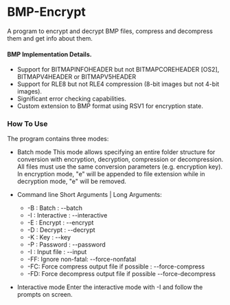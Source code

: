 # BMP-Encrypt

A program to encrypt and decrypt BMP files, compress and decompress them and
get info about them.

#### BMP Implementation Details.
- Support for BITMAPINFOHEADER but not BITMAPCOREHEADER [OS2], BITMAPV4HEADER or BITMAPV5HEADER
- Support for RLE8 but not RLE4 compression (8-bit images but not 4-bit images).
- Significant error checking capabilities.
- Custom extension to BMP format using RSV1 for encryption state.

### How To Use

The program contains three modes:

- Batch mode 
This mode allows specifying an entire folder structure for conversion with
encryption, decryption, compression or decompression. All files must use
the same conversion parameters (e.g. encryption key). In encryption mode,
"e" will be appended to file extension while in decryption mode, "e" will be
removed.

- Command line
Short Arguments | Long Arguments:
    *  -B : Batch : --batch
    *  -I : Interactive : --interactive
    *  -E : Encrypt : --encrypt
    *  -D : Decrypt : --decrypt
    *  -K : Key : --key
    *  -P : Password : --password
    *  -I : Input file : --input
    *  -FF: Ignore non-fatal: --force-nonfatal
    *  -FC: Force compress output file if possible : --force-compress
    *  -FD: Force decompress output file if possible --force-decompress

- Interactive mode
Enter the interactive mode with -I and follow the prompts on screen.